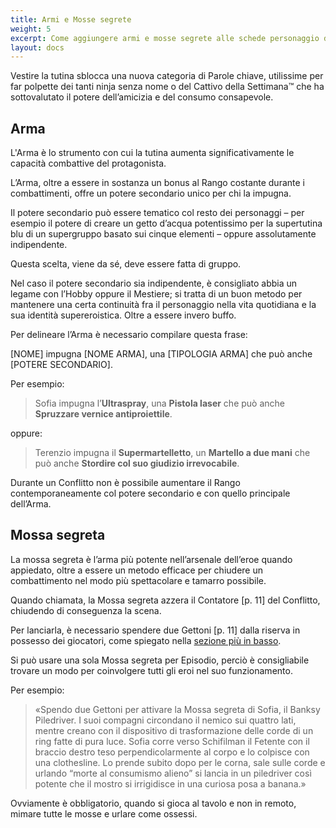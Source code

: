 ```yaml
---
title: Armi e Mosse segrete
weight: 5
excerpt: Come aggiungere armi e mosse segrete alle schede personaggio di Copper Sentai.
layout: docs
---
```

Vestire la tutina sblocca una nuova categoria di Parole chiave, utilissime per far polpette dei tanti ninja senza nome o del Cattivo della Settimana™ che ha sottovalutato il potere dell’amicizia e del consumo consapevole.

## Arma

L'Arma è lo strumento con cui la tutina aumenta significativamente le capacità combattive del protagonista.

L’Arma, oltre a essere in sostanza un bonus al Rango costante durante i combattimenti, offre un potere secondario unico per chi la impugna.

Il potere secondario può essere tematico col resto dei personaggi –⁠ per esempio il potere di creare un getto d’acqua potentissimo per la supertutina blu di un supergruppo basato sui cinque elementi – oppure assolutamente indipendente.

Questa scelta, viene da sé, deve essere fatta di gruppo.

Nel caso il potere secondario sia indipendente, è consigliato abbia un legame con l’Hobby oppure il Mestiere; si tratta di un buon metodo per mantenere una certa continuità fra il personaggio nella vita quotidiana e la sua identità supereroistica. Oltre a essere invero buffo.

Per delineare l’Arma è necessario compilare questa frase:

\[NOME] impugna \[NOME ARMA], una \[TIPOLOGIA ARMA] che può anche \[POTERE SECONDARIO].

Per esempio:

> Sofia impugna l’**Ultraspray**, una **Pistola laser** che può anche **Spruzzare vernice antiproiettile**.

oppure:

> Terenzio impugna il **Supermartelletto**, un **Martello a due mani** che può anche **Stordire col suo giudizio irrevocabile**.

Durante un Conflitto non è possibile aumentare il Rango contemporaneamente col potere secondario e con quello principale dell’Arma.

## Mossa segreta

La mossa segreta è l’arma più potente nell’arsenale dell’eroe quando appiedato, oltre a essere un metodo efficace per chiudere un combattimento nel modo più spettacolare e tamarro possibile.

Quando chiamata, la Mossa segreta azzera il Contatore \[p. 11] del Conflitto, chiudendo di conseguenza la scena.

Per lanciarla, è necessario spendere due Gettoni \[p. 11] dalla riserva in possesso dei giocatori, come spiegato nella [sezione più in basso](/manuale/regolamento/gettoni/).

Si può usare una sola Mossa segreta per Episodio, perciò è consigliabile trovare un modo per coinvolgere tutti gli eroi nel suo funzionamento.

Per esempio:

> «Spendo due Gettoni per attivare la Mossa segreta di Sofia, il Banksy Piledriver. I suoi compagni circondano il nemico sui quattro lati, mentre creano con il dispositivo di trasformazione delle corde di un ring fatte di pura luce.
> Sofia corre verso Schifilman il Fetente con il braccio destro teso perpendicolarmente al corpo e lo colpisce con una clothesline. Lo prende subito dopo per le corna, sale sulle corde e urlando “morte al consumismo alieno” si lancia in un piledriver così potente che il mostro si irrigidisce in una curiosa posa a banana.»

Ovviamente è obbligatorio, quando si gioca al tavolo e non in remoto, mimare tutte le mosse e urlare come ossessi.
